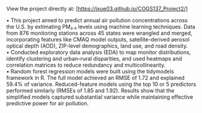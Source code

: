 View the project directly at: [https://jxue03.github.io/COGS137_Project2/]

• This project aimed to predict annual air pollution concentrations across the U.S. by extimating PM₂.₅ levels using machine learning techniques. Data from 876 monitoring stations across 45 states were wrangled and merged, incorporating features like CMAQ model outputs, satellite-derived aerosol optical depth (AOD), ZIP-level demographics, land use, and road density.   
• Conducted exploratory data analysis (EDA) to map monitor distributions, identify clustering and urban–rural disparities, and used heatmaps and correlation matrices to reduce redundancy and multicollinearity.  
• Random forest regression models were built using the tidymodels framework in R. The full model achieved an RMSE of 1.72 and explained 59.4% of variance. Reduced-feature models using the top 10 or 5 predictors performed similarly (RMSEs of 1.85 and 1.92). Results show that the simplified models captured substantial variance while maintaining effective predictive power for air pollution.
